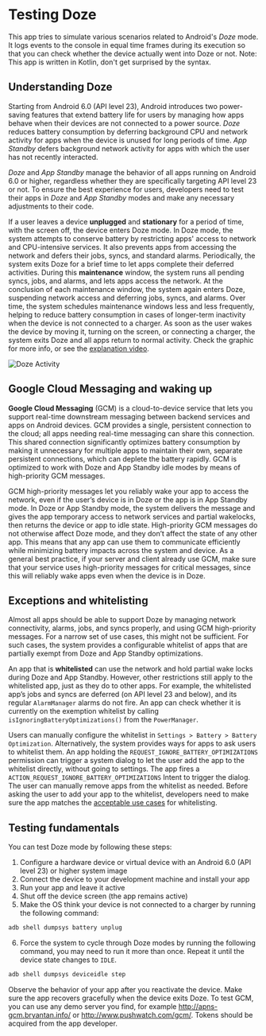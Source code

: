 Testing Doze
============
This app tries to simulate various scenarios related to Android's _Doze_ mode. It logs events to the console in equal time frames during its execution so that you can check whether the device actually went into Doze or not. Note: This app is written in Kotlin, don't get surprised by the syntax.

Understanding Doze
------------------
Starting from Android 6.0 (API level 23), Android introduces two power-saving features that extend battery life for users by managing how apps behave when their devices are not connected to a power source. _Doze_ reduces battery consumption by deferring background CPU and network activity for apps when the device is unused for long periods of time. _App Standby_ defers background network activity for apps with which the user has not recently interacted.

_Doze_ and _App Standby_ manage the behavior of all apps running on Android 6.0 or higher, regardless whether they are specifically targeting API level 23 or not. To ensure the best experience for users, developers need to test their apps in _Doze_ and _App Standby_ modes and make any necessary adjustments to their code.

If a user leaves a device **unplugged** and **stationary** for a period of time, with the screen off, the device enters Doze mode. In Doze mode, the system attempts to conserve battery by restricting apps' access to network and CPU-intensive services. It also prevents apps from accessing the network and defers their jobs, syncs, and standard alarms. Periodically, the system exits Doze for a brief time to let apps complete their deferred activities. During this **maintenance** window, the system runs all pending syncs, jobs, and alarms, and lets apps access the network. At the conclusion of each maintenance window, the system again enters Doze, suspending network access and deferring jobs, syncs, and alarms. Over time, the system schedules maintenance windows less and less frequently, helping to reduce battery consumption in cases of longer-term inactivity when the device is not connected to a charger. As soon as the user wakes the device by moving it, turning on the screen, or connecting a charger, the system exits Doze and all apps return to normal activity. Check the graphic for more info, or see the [explanation video](https://www.youtube.com/watch?v=N72ksDKrX6c).

![Doze Activity](http://i.imgur.com/G0o7OWw.png)

Google Cloud Messaging and waking up
------------------------------------
**Google Cloud Messaging** (GCM) is a cloud-to-device service that lets you support real-time downstream messaging between backend services and apps on Android devices. GCM provides a single, persistent connection to the cloud; all apps needing real-time messaging can share this connection. This shared connection significantly optimizes battery consumption by making it unnecessary for multiple apps to maintain their own, separate persistent connections, which can deplete the battery rapidly. GCM is optimized to work with Doze and App Standby idle modes by means of high-priority GCM messages. 

GCM high-priority messages let you reliably wake your app to access the network, even if the user’s device is in Doze or the app is in App Standby mode. In Doze or App Standby mode, the system delivers the message and gives the app temporary access to network services and partial wakelocks, then returns the device or app to idle state. High-priority GCM messages do not otherwise affect Doze mode, and they don’t affect the state of any other app. This means that any app can use them to communicate efficiently while minimizing battery impacts across the system and device. As a general best practice, if your server and client already use GCM, make sure that your service uses high-priority messages for critical messages, since this will reliably wake apps even when the device is in Doze.

Exceptions and whitelisting
---------------------------
Almost all apps should be able to support Doze by managing network connectivity, alarms, jobs, and syncs properly, and using GCM high-priority messages. For a narrow set of use cases, this might not be sufficient. For such cases, the system provides a configurable whitelist of apps that are partially exempt from Doze and App Standby optimizations.

An app that is **whitelisted** can use the network and hold partial wake locks during Doze and App Standby. However, other restrictions still apply to the whitelisted app, just as they do to other apps. For example, the whitelisted app’s jobs and syncs are deferred (on API level 23 and below), and its regular `AlarmManager` alarms do not fire. An app can check whether it is currently on the exemption whitelist by calling `isIgnoringBatteryOptimizations()` from the `PowerManager`.

Users can manually configure the whitelist in `Settings > Battery > Battery Optimization`. Alternatively, the system provides ways for apps to ask users to whitelist them. An app holding the `REQUEST_IGNORE_BATTERY_OPTIMIZATIONS` permission can trigger a system dialog to let the user add the app to the whitelist directly, without going to settings. The app fires a `ACTION_REQUEST_IGNORE_BATTERY_OPTIMIZATIONS` Intent to trigger the dialog. The user can manually remove apps from the whitelist as needed. Before asking the user to add your app to the whitelist, developers need to make sure the app matches the [acceptable use cases](https://developer.android.com/training/monitoring-device-state/doze-standby.html#whitelisting-cases) for whitelisting.

Testing fundamentals
--------------------
You can test Doze mode by following these steps:

1. Configure a hardware device or virtual device with an Android 6.0 (API level 23) or higher system image
2. Connect the device to your development machine and install your app
3. Run your app and leave it active
4. Shut off the device screen (the app remains active)
5. Make the OS think your device is not connected to a charger by running the following command:
```bash
adb shell dumpsys battery unplug
```
6. Force the system to cycle through Doze modes by running the following command, you may need to run it more than once. Repeat it until the device state changes to `IDLE`.
```bash
adb shell dumpsys deviceidle step
```
Observe the behavior of your app after you reactivate the device. Make sure the app recovers gracefully when the device exits Doze. To test GCM, you can use any demo server you find, for example http://apns-gcm.bryantan.info/ or http://www.pushwatch.com/gcm/. Tokens should be acquired from the app developer.